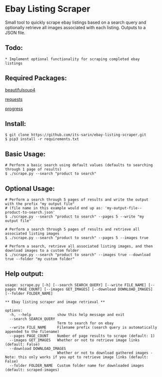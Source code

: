 # Ebay Listing Scraper
Small tool to quickly scrape ebay listings based on a search query and optionally retrieve all images associated with each listing. Outputs to a JSON file.

 ## Todo:

    * Implement optional functionality for scraping completed ebay listings

## Required Packages:

[beautifulsoup4](https://www.crummy.com/software/BeautifulSoup/)

[requests](https://github.com/psf/requests)

[progress](https://github.com/verigak/progress)

## Install:

    $ git clone https://github.com/its-sarin/ebay-listing-scraper.git
    $ pip3 install -r requirements.txt

## Basic Usage:
    # Perform a basic search using default values (defaults to searching through 1 page of results)
    $ ./scrape.py --search "product to search"

## Optional Usage:

    # Perform a search through 5 pages of results and write the output with the prefix "my output file"
    # (file name in this example would end up as: 'my-output-file--product-to-search.json'
    $ ./scrape.py --search "product to search" --pages 5 --write "my output file"
    
    # Perform a search through 5 pages of results and retrieve all associated listing images
    $ ./scrape.py --search "product to search" --pages 5 --images true

    # Perform a search, retrieve all associated listing images, and then download images to a custom folder
    $ ./scrape.py --search "product to search" --images true --download true --folder "my custom folder"
    
## Help output:

    usage: scrape.py [-h] [--search SEARCH_QUERY] [--write FILE_NAME] [--pages PAGE_COUNT] [--images GET_IMAGES] [--download DOWNLOAD_IMAGES] [--folder FOLDER_NAME]

    ** Ebay listing scraper and image retrieval **
    
    options:
      -h, --help            show this help message and exit
      --search SEARCH_QUERY
                            Term to search for on ebay
      --write FILE_NAME     Filename prefix (search query is automatically appended to the filename)
      --pages PAGE_COUNT    Number of page results to scrape (default: 1)
      --images GET_IMAGES   Whether or not to retrieve image links (default: False)
      --download DOWNLOAD_IMAGES
                            Whether or not to download gathered images - Note: this only works if you opt to retrieve image links (default: False)
      --folder FOLDER_NAME  Custom folder name for downloaded images (default: scraped-images)

